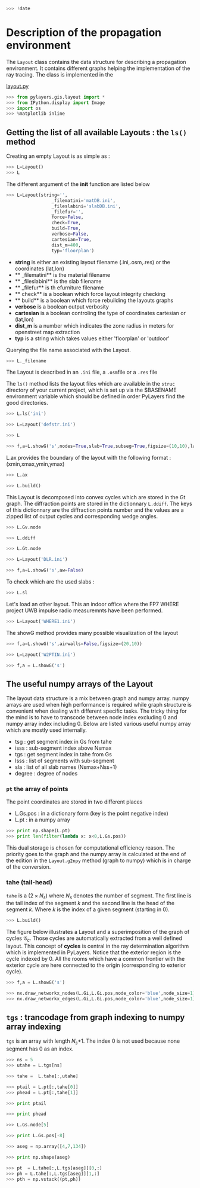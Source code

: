 ```python
>>> !date 
```

# Description of the propagation environment

The `Layout` class contains the data structure for describing a propagation environment. It contains different graphs helping the implementation of the ray tracing. The class is implemented in the 

[layout.py](http://pylayers.github.io/pylayers/modules/pylayers.gis.layout.html)

```python
>>> from pylayers.gis.layout import *
>>> from IPython.display import Image
>>> import os
>>> %matplotlib inline
```

## Getting the list of all available Layouts : the `ls()` method

Creating an empty Layout is as simple as :

```python
>>> L=Layout()
>>> L
```

The different argument of the __init__ function are listed below  

```python
>>> L=Layout(string='',
                 _filematini='matDB.ini',
                 _fileslabini='slabDB.ini',
                 _filefur='',
                 force=False,
                 check=True,
                 build=True,
                 verbose=False,
                 cartesian=True,
                 dist_m=400,
                 typ='floorplan')
```

+ **string** is either an existing layout filename (.ini,.osm,.res) or the coordinates (lat,lon)
+ ** _filematini** is the material filename
+ ** _fileslabini** is the slab filename
+ ** _filefur** is th efurniture filename
+ ** check** is a boolean which force layout integrity checking 
+ ** build** is a boolean which force rebuilding the layouts graphs 
+ **verbose** is a boolean output verbosity
+ **cartesian** is a boolean controling the type of coordinates cartesian or (lat,lon)
+ **dist_m** is a number which indicates the zone radius in meters for openstreet map extraction 
+ **typ** is a string which takes values either 'floorplan' or 'outdoor'

Querying the file name associated with the Layout.

```python
>>> L._filename
```

 The Layout is described in an `.ini` file, a `.osm`file or a `.res` file

The `ls()` method lists the layout files which are available in the `struc` directory of your current project, which is set up via the $BASENAME environment variable which should be defined in order PyLayers find the good directories.

```python
>>> L.ls('ini')
```

```python
>>> L=Layout('defstr.ini')
```

```python
>>> L
```

```python
>>> f,a=L.showG('s',nodes=True,slab=True,subseg=True,figsize=(10,10),labels=True)
```
L.ax  provides the boundary of the layout with the following format :  (xmin,xmax,ymin,ymax)

```python
>>> L.ax
```

```python
>>> L.build()
```

This Layout is decomposed into convex cycles which are stored in the Gt graph. 
The diffraction points are stored in the dictionnary `L.ddiff`. The keys of this dictionnary are the diffraction points number and the values are a zipped list of output cycles and corresponding wedge angles.

```python
>>> L.Gv.node
```

```python
>>> L.ddiff
```

```python
>>> L.Gt.node
```

```python
>>> L=Layout('DLR.ini')
```

```python
>>> f,a=L.showG('s',aw=False)
```

To check which are the used slabs :

```python
>>> L.sl
```

Let's load an other layout. This an indoor office where the FP7 WHERE project UWB impulse radio measuremnts have been performed. 

```python
>>> L=Layout('WHERE1.ini')
```

The showG method provides many possible visualization of the layout

```python
>>> f,a=L.showG('s',airwalls=False,figsize=(20,10))
```

```python
>>> L=Layout('W2PTIN.ini')
```

```python
>>> f,a = L.showG('s')
```

## The useful numpy arrays of the Layout

The layout data structure is a mix between graph and numpy array. 
numpy arrays are used when high performance is required while graph 
structure is convenient when dealing with different specific tasks. 
The tricky thing for the mind is to have to transcode between node index 
excluding 0 and numpy array index including 0. Below are listed various 
useful numpy array which are mostly used internally.

+ tsg : get segment index in Gs from tahe
+ isss :  sub-segment index above Nsmax
+ tgs : get segment index in tahe from Gs
+ lsss : list of segments with sub-segment
+ sla : list of all slab names (Nsmax+Nss+1)
+ degree : degree of nodes

### `pt` the array of points

The point coordinates are stored in two different places

  + L.Gs.pos : in a dictionary form (key is the point negative index)
  + L.pt : in a numpy array

```python
>>> print np.shape(L.pt)
>>> print len(filter(lambda x: x<0,L.Gs.pos))
```

This dual storage is chosen for computational efficiency reason. The priority goes to the graph and the numpy array is calculated at the end of the edition in the `Layout.g2npy` method (graph to numpy) which is in charge of the conversion.

### tahe (tail-head)

`tahe` is a $(2\times N_{s})$  where $N_s$ denotes the number of segment. The first line  is the tail index of the segment $k$ and the second line is the head of the segment $k$. Where $k$ is the index of a given segment (starting in 0).

```python
>>> L.build()
```

The figure below illustrates a Layout and a superimposition of the graph of cycles $\mathcal{G}_c$. Those cycles are automatically extracted from a well defined layout. This concept of **cycles** is central in the ray determination algorithm which is implemented in PyLayers. Notice that the exterior region is the cycle indexed by 0. All the rooms which have a common frontier with the exterior cycle are here connected to the origin (corresponding to exterior cycle).

```python
>>> f,a = L.showG('s')
```

```python
>>> nx.draw_networkx_nodes(L.Gi,L.Gi.pos,node_color='blue',node_size=1)
>>> nx.draw_networkx_edges(L.Gi,L.Gi.pos,node_color='blue',node_size=1)
```

## `tgs` : trancodage from graph indexing to numpy array indexing

`tgs` is an array with length $N_s$+1. The index 0 is not used because none segment has 0 as an index.

```python
>>> ns = 5
>>> utahe = L.tgs[ns]
```

```python
>>> tahe =  L.tahe[:,utahe]
```

```python
>>> ptail = L.pt[:,tahe[0]]
>>> phead = L.pt[:,tahe[1]]
```

```python
>>> print ptail
```

```python
>>> print phead
```

```python
>>> L.Gs.node[5]
```

```python
>>> print L.Gs.pos[-8]
```

```python
>>> aseg = np.array([4,7,134])
```

```python
>>> print np.shape(aseg)
```

```python
>>> pt  = L.tahe[:,L.tgs[aseg]][0,:]
>>> ph = L.tahe[:,L.tgs[aseg]][1,:]
>>> pth = np.vstack((pt,ph))
```


